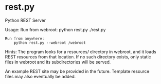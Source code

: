 rest.py
=======

Python REST Server

Usage:
	Run from webroot:
		python rest.py
		./rest.py

	Run from anywhere:
		python rest.py --webroot /webroot

Hints:
	The program looks for a resources/ directory in webroot, and it loads
	REST resources from that location.  If no such directory exists, only
	static files in webroot and its subdirectories will be served.



An example REST site may be provided in the future.  Template resource files may
also eventually be added.
